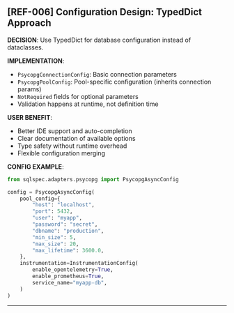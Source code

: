 ## [REF-006] Configuration Design: TypedDict Approach

**DECISION**: Use TypedDict for database configuration instead of dataclasses.

**IMPLEMENTATION**:

- `PsycopgConnectionConfig`: Basic connection parameters
- `PsycopgPoolConfig`: Pool-specific configuration (inherits connection params)
- `NotRequired` fields for optional parameters
- Validation happens at runtime, not definition time

**USER BENEFIT**:

- Better IDE support and auto-completion
- Clear documentation of available options
- Type safety without runtime overhead
- Flexible configuration merging

**CONFIG EXAMPLE**:

```python
from sqlspec.adapters.psycopg import PsycopgAsyncConfig

config = PsycopgAsyncConfig(
    pool_config={
        "host": "localhost",
        "port": 5432,
        "user": "myapp",
        "password": "secret",
        "dbname": "production",
        "min_size": 5,
        "max_size": 20,
        "max_lifetime": 3600.0,
    },
    instrumentation=InstrumentationConfig(
        enable_opentelemetry=True,
        enable_prometheus=True,
        service_name="myapp-db",
    )
)
```

---

